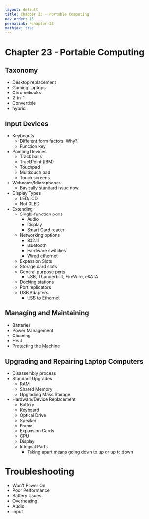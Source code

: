 ```yaml
---
layout: default
title: Chapter 23 - Portable Computing
nav_order: 15
permalink: /chapter-23
mathjax: true
---
```


Chapter 23 - Portable Computing
===============================

## Taxonomy

* Desktop replacement
* Gaming Laptops
* Chromebooks
* 2-in-1
* Convertible
* hybrid

## Input Devices

* Keyboards
    * Different form factors. Why?
    * Function key
* Pointing Devices
    * Track balls
    * TrackPoint (IBM)
    * Touchpad
    * Multitouch pad
    * Touch screens
* Webcams/Microphones
    * Basically standard issue now.
* Display Types
    * LED/LCD
    * Not OLED
* Extending
    * Single-function ports
        * Audio
        * Display
        * Smart Card reader
    * Networking options
        * 802.11
        * Bluetooth
        * Hardware switches
        * Wired ethernet
    * Expansion Slots
    * Storage card slots
    * General purpose ports
        * USB, Thunderbolt, FireWire, eSATA
    * Docking stations
    * Port replicators
    * USB Adapters
        * USB to Ethernet

## Managing and Maintaining

* Batteries
* Power Management
* Cleaning
* Heat
* Protecting the Machine

## Upgrading and Repairing Laptop Computers

* Disassembly process
* Standard Upgrades
    * RAM
    * Shared Memory
    * Upgrading Mass Storage
* Hardware/Device Replacement
    * Battery
    * Keyboard
    * Optical Drive
    * Speaker
    * Frame
    * Expansion Cards
    * CPU
    * Display
    * Integnal Parts
        * Taking apart means going down to up or up to down

# Troubleshooting

* Won't Power On
* Poor Performance
* Battery Issues
* Overheating
* Audio
* Input
